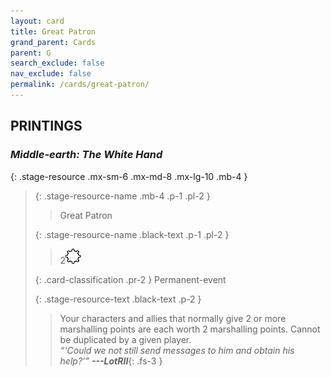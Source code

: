 ```yaml
---
layout: card
title: Great Patron
grand_parent: Cards
parent: G
search_exclude: false
nav_exclude: false
permalink: /cards/great-patron/
---
```


## PRINTINGS


### _Middle-earth: The White Hand_

{: .stage-resource .mx-sm-6 .mx-md-8 .mx-lg-10 .mb-4 }
> {: .stage-resource-name .mb-4 .p-1 .pl-2 }
> > <div class="card-mp"></div>
> > <div class="card-name">Great Patron</div>
>
> {: .stage-resource-name .black-text .p-1 .pl-2 }
> > 2![](/assets/images/stage-point.svg)
>
> {: .card-classification .pr-2 }
> Permanent-event
>
> {: .stage-resource-text .black-text .p-2 }
> > Your characters and allies that normally give 2 or more marshalling points are each worth 2 marshalling points. Cannot be duplicated by a given player.   <br>_“‘Could we not still send messages to him and obtain his help?’”_ ***---&#65279;LotRII***{: .fs-3 } 
> 

